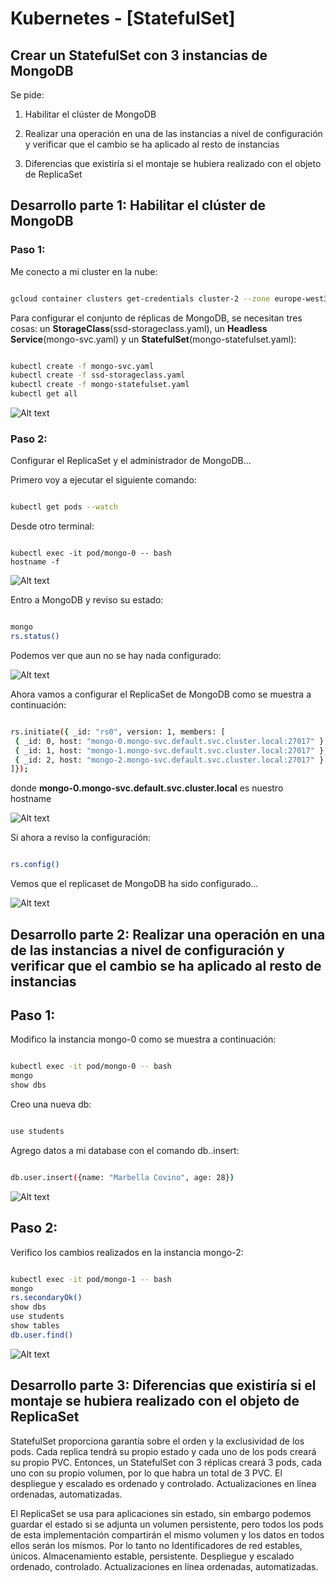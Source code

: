 # Kubernetes - [StatefulSet] 

## Crear un StatefulSet con 3 instancias de MongoDB
Se pide:

1. Habilitar el clúster de MongoDB

2. Realizar una operación en una de las instancias a nivel de configuración y
verificar que el cambio se ha aplicado al resto de instancias

3. Diferencias que existiría si el montaje se hubiera realizado con el objeto de
ReplicaSet

## Desarrollo parte 1: Habilitar el clúster de MongoDB

### Paso 1: 

Me conecto a mi cluster en la nube:

```sh

gcloud container clusters get-credentials cluster-2 --zone europe-west3-a --project kubernetes-hw02

```
Para configurar el conjunto de réplicas de MongoDB, se necesitan tres cosas: un **StorageClass**(ssd-storageclass.yaml), un **Headless Service**(mongo-svc.yaml) y un **StatefulSet**(mongo-statefulset.yaml):

```sh

kubectl create -f mongo-svc.yaml
kubectl create -f ssd-storageclass.yaml
kubectl create -f mongo-statefulset.yaml
kubectl get all

```
![Alt text](https://github.com/marbellacovino/kube-exercises/blob/main/hw-03/images/answer2/stateful1.0.png  "stateful1.0")

### Paso 2: 

Configurar el ReplicaSet y el administrador de MongoDB...

Primero voy a ejecutar el siguiente comando:

```sh

kubectl get pods --watch

```

Desde otro terminal:

```kubectl

kubectl exec -it pod/mongo-0 -- bash
hostname -f

```

![Alt text](https://github.com/marbellacovino/kube-exercises/blob/main/hw-03/images/answer2/stateful1.1.png  "stateful1.1")

Entro a MongoDB y reviso su estado:

```sh

mongo
rs.status()

```
Podemos ver que aun no se hay nada configurado:

![Alt text](https://github.com/marbellacovino/kube-exercises/blob/main/hw-03/images/answer2/stateful1.2.png  "stateful1.2")

Ahora vamos a configurar el ReplicaSet de MongoDB como se muestra a continuación: 

```sh

rs.initiate({ _id: "rs0", version: 1, members: [ 
 { _id: 0, host: "mongo-0.mongo-svc.default.svc.cluster.local:27017" }, 
 { _id: 1, host: "mongo-1.mongo-svc.default.svc.cluster.local:27017" }, 
 { _id: 2, host: "mongo-2.mongo-svc.default.svc.cluster.local:27017" } 
]});

```

donde **mongo-0.mongo-svc.default.svc.cluster.local** es nuestro hostname

![Alt text](https://github.com/marbellacovino/kube-exercises/blob/main/hw-03/images/answer2/stateful1.3.png  "stateful1.3")

Si ahora a reviso la configuración:

```sh

rs.config()

``` 

Vemos que el replicaset de MongoDB ha sido configurado...

![Alt text](https://github.com/marbellacovino/kube-exercises/blob/main/hw-03/images/answer2/stateful1.4.png  "stateful1.4")

## Desarrollo parte 2: Realizar una operación en una de las instancias a nivel de configuración y verificar que el cambio se ha aplicado al resto de instancias

## Paso 1:

Modifico la instancia mongo-0 como se muestra a continuación:

```sh

kubectl exec -it pod/mongo-0 -- bash
mongo
show dbs

```
Creo una nueva db:
```sh

use students

```

Agrego datos a mi database con el comando db.<collection>.insert:

```sh

db.user.insert({name: "Marbella Covino", age: 28})

```
![Alt text](https://github.com/marbellacovino/kube-exercises/blob/main/hw-03/images/answer2/stateful1.5.png  "stateful1.5")

## Paso 2:

Verifico los cambios realizados en la instancia mongo-2:

```sh

kubectl exec -it pod/mongo-1 -- bash
mongo
rs.secondaryOk()
show dbs
use students
show tables
db.user.find()

```
![Alt text](https://github.com/marbellacovino/kube-exercises/blob/main/hw-03/images/answer2/stateful1.6.png  "stateful1.6")

## Desarrollo parte 3: Diferencias que existiría si el montaje se hubiera realizado con el objeto de ReplicaSet

StatefulSet proporciona garantía sobre el orden y la exclusividad de los pods. Cada replica tendrá su propio estado y cada uno de los pods creará su propio PVC. Entonces, un StatefulSet con 3 réplicas creará 3 pods, cada uno con su propio volumen, por lo que habra un total de 3 PVC. El despliegue y escalado es ordenado y controlado.
Actualizaciones en línea ordenadas, automatizadas.

El ReplicaSet se usa para aplicaciones sin estado, sin embargo podemos guardar el estado si se adjunta un volumen persistente, pero todos los pods de esta implementación compartirán el mismo volumen y los datos en todos ellos serán los mismos. Por lo tanto  no Identificadores de red estables, únicos.
Almacenamiento estable, persistente.
Despliegue y escalado ordenado, controlado.
Actualizaciones en línea ordenadas, automatizadas.
